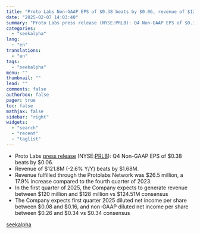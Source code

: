 ```yaml
---
title: "Proto Labs Non-GAAP EPS of $0.38 beats by $0.06, revenue of $121.8M beats by $1.68M"
date: "2025-02-07 14:03:40"
summary: "Proto Labs press release (NYSE:PRLB): Q4 Non-GAAP EPS of $0.38 beats by $0.06. Revenue of $121.8M (-2.6% Y/Y) beats by $1.68M. Revenue fulfilled through the Protolabs Network was $26.5 million, a 17.9% increase compared to the fourth quarter of 2023. In the first quarter of 2025, the Company expects to..."
categories:
  - "seekalpha"
lang:
  - "en"
translations:
  - "en"
tags:
  - "seekalpha"
menu: ""
thumbnail: ""
lead: ""
comments: false
authorbox: false
pager: true
toc: false
mathjax: false
sidebar: "right"
widgets:
  - "search"
  - "recent"
  - "taglist"
---
```


* Proto Labs [press release](https://seekingalpha.com/pr/19995348-protolabs-reports-financial-results-for-the-fourth-quarter-and-full-year-2024) (NYSE:[PRLB](https://seekingalpha.com/symbol/PRLB "Proto Labs, Inc.")): Q4 Non-GAAP EPS of $0.38  beats by $0.06.
* Revenue of $121.8M (-2.6% Y/Y)  beats by $1.68M.
* Revenue fulfilled through the Protolabs Network was $26.5 million, a 17.9% increase compared to the fourth quarter of 2023.
* In the first quarter of 2025, the Company expects to generate revenue between $120 million and $128 million vs $124.51M consensus
* The Company expects first quarter 2025 diluted net income per share between $0.08 and $0.16, and non-GAAP diluted net income per share between $0.26 and $0.34 vs $0.34 consensus

[seekalpha](https://seekingalpha.com/news/4405036-proto-labs-non-gaap-eps-of-0_38-beats-by-0_06-revenue-of-121_8m-beats-by-1_68m)
